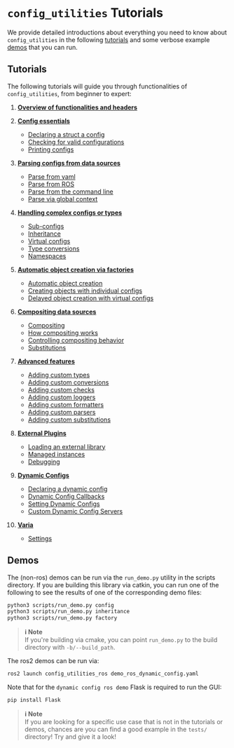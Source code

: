 # `config_utilities` Tutorials
We provide detailed introductions about everything you need to know about `config_utilities` in the following [tutorials](#tutorials) and some verbose example [demos](#demos) that you can run.

## Tutorials
The following tutorials will guide you through functionalities of `config_utilities`, from beginner to expert:

1. [**Overview of functionalities and headers**](Headers.md)

2. [**Config essentials**](Configs.md)
    - [Declaring a struct a config](Configs.md#declaring-a-struct-a-config)
    - [Checking for valid configurations](Configs.md#checking-for-valid-configurations)
    - [Printing configs](Configs.md#printing-configs)

3. [**Parsing configs from data sources**](Parsing.md)
    - [Parse from yaml](Parsing.md#parse-from-yaml)
    - [Parse from ROS](Parsing.md#parse-from-ros)
    - [Parse from the command line](Parsing.md#parse-from-the-command-line)
    - [Parse via global context](Parsing.md#parse-via-global-context)

4. [**Handling complex configs or types**](Types.md)
    - [Sub-configs](Types.md#sub-configs)
    - [Inheritance](Types.md#inheritance)
    - [Virtual configs](Types.md#virtual-configs)
    - [Type conversions](Types.md#type-conversions)
    - [Namespaces](Types.md#namespaces)

5. [**Automatic object creation via factories**](Factories.md)
    - [Automatic object creation](Factories.md#automatic-object-creation)
    - [Creating objects with individual configs](Factories.md#creating-objects-with-individual-configs)
    - [Delayed object creation with virtual configs](Factories.md#delayed-object-creation-with-virtual-configs)

6. [**Compositing data sources**](Compositing.md)
    - [Compositing](Compositing.md#compositing)
    - [How compositing works](Compositing.md#how-compositing-works)
    - [Controlling compositing behavior](Compositing.md#controlling-compositing-behavior)
    - [Substitutions](Compositing.md#substitutions)

7. [**Advanced features**](Advanced.md)
    - [Adding custom types](Advanced.md#adding-custom-types)
    - [Adding custom conversions](Advanced.md#adding-custom-conversions)
    - [Adding custom checks](Advanced.md#adding-custom-checks)
    - [Adding custom loggers](Advanced.md#adding-custom-loggers)
    - [Adding custom formatters](Advanced.md#adding-custom-formatters)
    - [Adding custom parsers](Advanced.md#adding-custom-parsers)
    - [Adding custom substitutions](Advanced.md#adding-custom-substitutions)

8. [**External Plugins**](External.md)
    - [Loading an external library](External.md#loading-an-external-library)
    - [Managed instances](External.md#managed-instances)
    - [Debugging](External.md#debugging)

9. [**Dynamic Configs**](Dynamic_Configs.md)
    - [Declaring a dynamic config](Dynamic_Configs.md#declaring-a-dynamic-config)
    - [Dynamic Config Callbacks](Dynamic_Configs.md#dynamic-config-callbacks)
    - [Setting Dynamic Configs](Dynamic_Configs.md#setting-dynamic-configs)
    - [Custom Dynamic Config Servers](Dynamic_Configs.md#custom-dynamic-config-servers)

10. [**Varia**](Varia.md)
    - [Settings](Varia.md#settings)


## Demos
The (non-ros) demos can be run via the `run_demo.py` utility in the scripts directory. If you are building this library via catkin, you can run one of the following to see the results of one of the corresponding demo files:
```bash
python3 scripts/run_demo.py config
python3 scripts/run_demo.py inheritance
python3 scripts/run_demo.py factory
```

> **ℹ️ Note**<br>
> If you're building via cmake, you can point `run_demo.py` to the build directory with `-b/--build_path`.

The ros2 demos can be run via:
```bash
ros2 launch config_utilities_ros demo_ros_dynamic_config.yaml
```

Note that for the `dynamic config ros demo` Flask is required to run the GUI:
```bash
pip install Flask
```

> **ℹ️ Note**<br>
If you are looking for a specific use case that is not in the tutorials or demos, chances are you can find a good example in the `tests/` directory! Try and give it a look!
